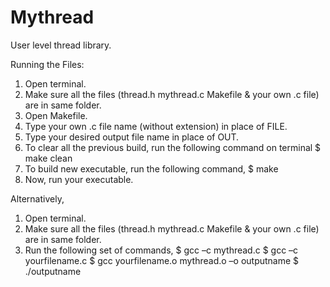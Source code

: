 # Mythread
User level thread library.

Running the Files:

1.	Open terminal.
2.	Make sure all the files (thread.h  mythread.c  Makefile & your own .c file) are in same folder.
3.	Open Makefile.
4.	Type your own .c file name (without extension) in place of FILE.
5.	Type your desired output file name in place of OUT.
6.	To clear all the previous build, run the following command on terminal
        $  make clean 
7.	To build new executable, run the following command,
        $  make 
8.	Now, run your executable.

Alternatively, 

1.	Open terminal.
2.	Make sure all the files (thread.h  mythread.c  Makefile & your own .c file) are in same folder.
3.	Run the following set of commands,
        $  gcc –c mythread.c 
	$  gcc –c yourfilename.c
	$  gcc yourfilename.o mythread.o –o outputname
	$  ./outputname
